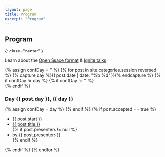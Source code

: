 ```yaml
---
layout: page
title: Program
excerpt: "Program"
---
```


## Program
{: class="center" }

Learn about the [Open Space format](/general/open-space-format) & [Ignite talks](/general/ignite-talks-format)

<div id="schedule">
    <section class="day">
        {% assign confDay = '' %}
        {% for post in site.categories.session reversed %}
            {% capture day %}{{ post.date | date: "%b %d" }}{% endcapture %}
            {% if confDay != day %}
                {% if confDay != '' %}
                    <article class="session"></article>
                    </section>
                    <section class="day">
                {% endif %}
                <article>
                    <h3 class="day-title">Day {{ post.day }}, {{ day }}</h3>
                </article>
                {% assign confDay = day %}
            {% endif %}
            {% if post.accepted == true %}
                <article class="session">            
                    <ul class="session-info">
                        <li class="session-time">
                            {{ post.start }}
                        </li>
                        <li class="session-title">
                            <a href="{{ post.permalink }}">{{ post.title }}</a>
                        </li>
                        {% if post.presenters != null %}
                        <li class="session-presenters">
                            <span class="presenters">by {{ post.presenters }}</span>
                        </li>
                        {% endif %}
                    </ul>
                </article>
            {% endif %}
        {% endfor %}
        <article class="session"></article>
    </section>  
</div>


